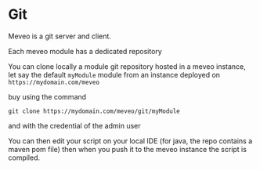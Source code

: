 # Git

Meveo is a git server and client.

Each meveo module has a dedicated repository

You can clone locally a module git repository hosted in a meveo instance, let say the default `myModule` module from an instance deployed on `https://mydomain.com/meveo` 

buy using the command 
```
git clone https://mydomain.com/meveo/git/myModule

```
and with the credential of the admin user

You can then edit your script on your local IDE (for java, the repo contains a maven pom file)  then when you push it to the meveo instance the script is compiled.
